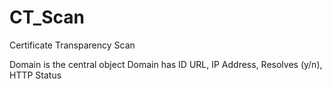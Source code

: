 # CT_Scan
Certificate Transparency Scan

Domain is the central object
Domain has ID URL, IP Address, Resolves (y/n), HTTP Status
